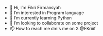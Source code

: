 - 👋 Hi, I’m Fikri Firmansyah
- 👀 I’m interested in Program language
- 🌱 I’m currently learning Python
- 💞️ I’m looking to collaborate on some project
- 📫 How to reach me dm's me on X @FKriiif

<!---
Kriiif/Kriiif is a ✨ special ✨ repository because its `README.md` (this file) appears on your GitHub profile.
You can click the Preview link to take a look at your changes.
--->
